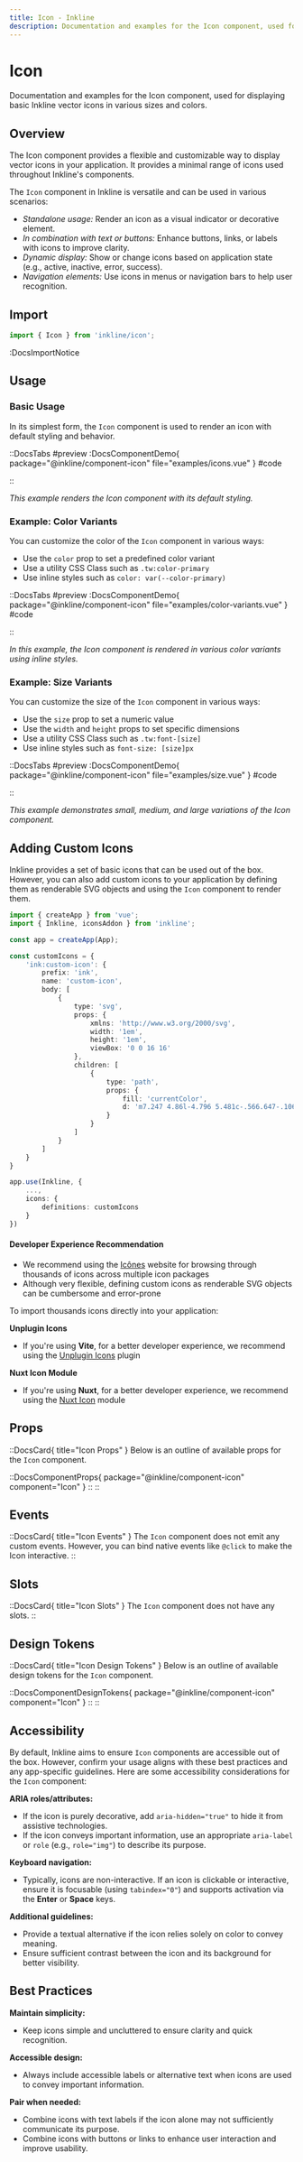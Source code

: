 ```yaml
---
title: Icon - Inkline
description: Documentation and examples for the Icon component, used for displaying basic Inkline vector icons in various sizes and colors.
---
```


# Icon

Documentation and examples for the Icon component, used for displaying basic Inkline vector icons in various sizes and colors.

## Overview

The Icon component provides a flexible and customizable way to display vector icons in your application. It provides a minimal range of icons used throughout Inkline's components.

The `Icon` component in Inkline is versatile and can be used in various scenarios:
- *Standalone usage:* Render an icon as a visual indicator or decorative element.
- *In combination with text or buttons:* Enhance buttons, links, or labels with icons to improve clarity.
- *Dynamic display:* Show or change icons based on application state (e.g., active, inactive, error, success).
- *Navigation elements:* Use icons in menus or navigation bars to help user recognition.

## Import

```ts
import { Icon } from 'inkline/icon';
```

:DocsImportNotice

## Usage

### Basic Usage

In its simplest form, the `Icon` component is used to render an icon with default styling and behavior.

::DocsTabs
#preview
:DocsComponentDemo{ package="@inkline/component-icon" file="examples/icons.vue" }
#code
<!-- :DocsCode{ package="@inkline/component-icon" file="examples/icons.vue" } -->
::

*This example renders the Icon component with its default styling.*

### Example: Color Variants

You can customize the color of the `Icon` component in various ways:
- Use the `color` prop to set a predefined color variant 
- Use a utility CSS Class such as `.tw:color-primary` 
- Use inline styles such as `color: var(--color-primary)`

::DocsTabs
#preview
:DocsComponentDemo{ package="@inkline/component-icon" file="examples/color-variants.vue" }
#code
<!-- :DocsCode{ package="@inkline/component-icon" file="examples/color-variants.vue" } -->
::

*In this example, the Icon component is rendered in various color variants using inline styles.*

### Example: Size Variants

You can customize the size of the `Icon` component in various ways:
- Use the `size` prop to set a numeric value 
- Use the `width` and `height` props to set specific dimensions
- Use a utility CSS Class such as `.tw:font-[size]`
- Use inline styles such as `font-size: [size]px`

::DocsTabs
#preview
:DocsComponentDemo{ package="@inkline/component-icon" file="examples/size.vue" }
#code
<!-- :DocsCode{ package="@inkline/component-icon" file="examples/size.vue" } -->
::

*This example demonstrates small, medium, and large variations of the Icon component.*

## Adding Custom Icons

Inkline provides a set of basic icons that can be used out of the box. However, you can also add custom icons to your application by defining them as renderable SVG objects and using the `Icon` component to render them.


```ts
import { createApp } from 'vue';
import { Inkline, iconsAddon } from 'inkline';

const app = createApp(App);

const customIcons = {
    'ink:custom-icon': {
        prefix: 'ink',
        name: 'custom-icon',
        body: [
            {
                type: 'svg',
                props: {
                    xmlns: 'http://www.w3.org/2000/svg',
                    width: '1em',
                    height: '1em',
                    viewBox: '0 0 16 16'
                },
                children: [
                    {
                        type: 'path',
                        props: {
                            fill: 'currentColor',
                            d: 'm7.247 4.86l-4.796 5.481c-.566.647-.106 1.659.753 1.659h9.592a1 1 0 0 0 .753-1.659l-4.796-5.48a1 1 0 0 0-1.506 0z'
                        }
                    }
                ]
            }
        ]
    }
}

app.use(Inkline, {
    ...,
    icons: {
        definitions: customIcons
    }
})
```


#### Developer Experience Recommendation
- We recommend using the [Icônes](https://icones.js.org/) website for browsing through thousands of icons across multiple icon packages
- Although very flexible, defining custom icons as renderable SVG objects can be cumbersome and error-prone

To import thousands icons directly into your application:

**Unplugin Icons**
- If you're using **Vite**, for a better developer experience, we recommend using the [Unplugin Icons](https://github.com/unplugin/unplugin-icons) plugin

**Nuxt Icon Module**
- If you're using **Nuxt**, for a better developer experience, we recommend using the [Nuxt Icon](https://nuxt.com/modules/icon) module

## Props

::DocsCard{ title="Icon Props" }
Below is an outline of available props for the `Icon` component.

::DocsComponentProps{ package="@inkline/component-icon" component="Icon" }
::
::

## Events

::DocsCard{ title="Icon Events" }
The `Icon` component does not emit any custom events. However, you can bind native events like `@click` to make the Icon interactive.
::

## Slots

::DocsCard{ title="Icon Slots" }
The `Icon` component does not have any slots. 
::

## Design Tokens

::DocsCard{ title="Icon Design Tokens" }
Below is an outline of available design tokens for the `Icon` component.

::DocsComponentDesignTokens{ package="@inkline/component-icon" component="Icon" }
::
::


## Accessibility

By default, Inkline aims to ensure `Icon` components are accessible out of the box. However, confirm your usage aligns with these best practices and any app-specific guidelines. Here are some accessibility considerations for the `Icon` component:

**ARIA roles/attributes:**
- If the icon is purely decorative, add `aria-hidden="true"` to hide it from assistive technologies.
- If the icon conveys important information, use an appropriate `aria-label` or `role` (e.g., `role="img"`) to describe its purpose.

**Keyboard navigation:**
- Typically, icons are non-interactive. If an icon is clickable or interactive, ensure it is focusable (using `tabindex="0"`) and supports activation via the **Enter** or **Space** keys.

**Additional guidelines:**
- Provide a textual alternative if the icon relies solely on color to convey meaning.
- Ensure sufficient contrast between the icon and its background for better visibility.

## Best Practices

**Maintain simplicity:**
- Keep icons simple and uncluttered to ensure clarity and quick recognition.

**Accessible design:**
- Always include accessible labels or alternative text when icons are used to convey important information.

**Pair when needed:**
- Combine icons with text labels if the icon alone may not sufficiently communicate its purpose.
- Combine icons with buttons or links to enhance user interaction and improve usability.
